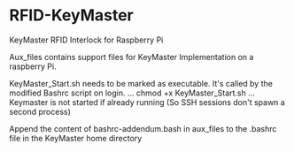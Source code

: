 # RFID-KeyMaster
KeyMaster RFID Interlock for Raspberry Pi

Aux_files contains support files for KeyMaster Implementation on a raspberry Pi.

KeyMaster_Start.sh needs to be marked as executable. It's called by the modified Bashrc script on login. 
...
chmod +x KeyMaster_Start.sh
...
Keymaster is not started if already running (So SSH sessions don't spawn a second process)

Append the content of bashrc-addendum.bash in aux_files to the .bashrc file in the KeyMaster home directory
